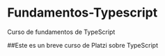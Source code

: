 # Fundamentos-Typescript
Curso de fundamentos de TypeScript

##Este es un breve curso de Platzi sobre TypeScript
